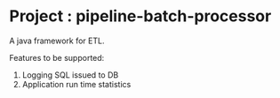# Project : pipeline-batch-processor
A java framework for ETL. 



Features to be supported:
1. Logging SQL issued to DB
2. Application run time statistics
